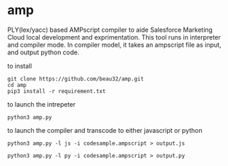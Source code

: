 # amp
PLY(lex/yacc) based AMPscript compiler to aide Salesforce Marketing Cloud local development and exprimentation. This tool runs in interpreter and compiler mode. In compiler model, it takes an ampscript file as input, and output python code.


to install
```
git clone https://github.com/beau32/amp.git
cd amp
pip3 install -r requirement.txt
```

to launch the intrepeter
```
python3 amp.py
```

to launch the compiler and transcode to either javascript or python
```
python3 amp.py -l js -i codesample.ampscript > output.js

python3 amp.py -l py -i codesample.ampscript > output.py
```
